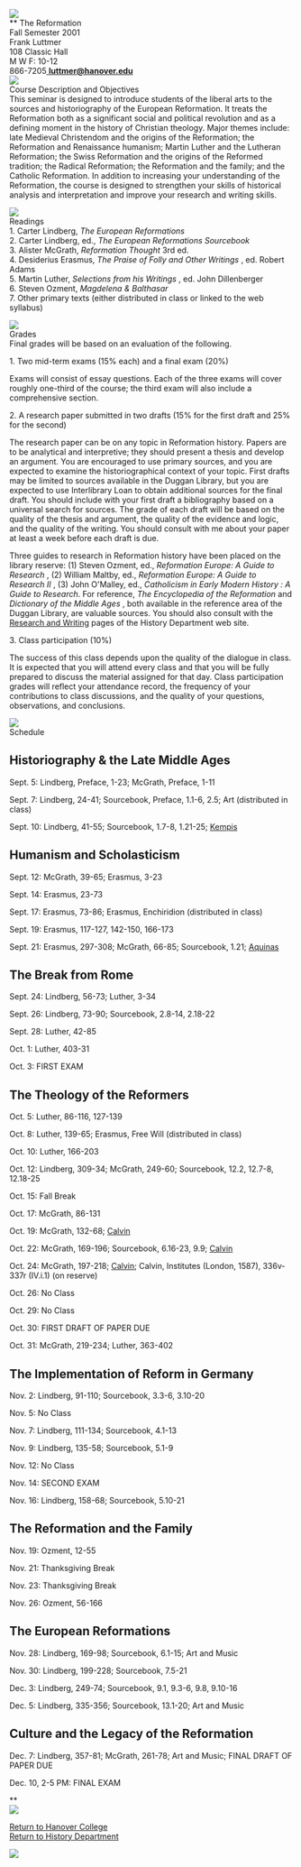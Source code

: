 ![](http://history.hanover.edu/pictures/bars/magenta_thin.gif)  
** The Reformation  
Fall Semester 2001  
Frank Luttmer  
108 Classic Hall  
M W F: 10-12  
866-7205[ **luttmer@hanover.edu**](luttmer@hanover.edu)  
![](http://history.hanover.edu/pictures/bars/magenta_thin.gif)  
Course Description and Objectives  
This seminar is designed to introduce students of the liberal arts to the
sources and historiography of the European Reformation. It treats the
Reformation both as a significant social and political revolution and as a
defining moment in the history of Christian theology. Major themes include:
late Medieval Christendom and the origins of the Reformation; the Reformation
and Renaissance humanism; Martin Luther and the Lutheran Reformation; the
Swiss Reformation and the origins of the Reformed tradition; the Radical
Reformation; the Reformation and the family; and the Catholic Reformation. In
addition to increasing your understanding of the Reformation, the course is
designed to strengthen your skills of historical analysis and interpretation
and improve your research and writing skills.  
  
![](http://history.hanover.edu/pictures/bars/magenta_thin.gif)  
Readings  
1\. Carter Lindberg, _The European Reformations_  
2\. Carter Lindberg, ed., _The European Reformations Sourcebook_  
3\. Alister McGrath, _Reformation Thought_ 3rd ed.  
4\. Desiderius Erasmus, _The Praise of Folly and Other Writings_ , ed. Robert
Adams  
5\. Martin Luther, _Selections from his Writings_ , ed. John Dillenberger  
6\. Steven Ozment, _Magdelena & Balthasar_  
7\. Other primary texts (either distributed in class or linked to the web
syllabus)  
  
![](http://history.hanover.edu/pictures/bars/magenta_thin.gif)  
Grades  
Final grades will be based on an evaluation of the following.  
  
1\. Two mid-term exams (15% each) and a final exam (20%)  
  

Exams will consist of essay questions. Each of the three exams will cover
roughly one-third of the course; the third exam will also include a
comprehensive section.

2\. A research paper submitted in two drafts (15% for the first draft and 25%
for the second)  
  

The research paper can be on any topic in Reformation history. Papers are to
be analytical and interpretive; they should present a thesis and develop an
argument. You are encouraged to use primary sources, and you are expected to
examine the historiographical context of your topic. First drafts may be
limited to sources available in the Duggan Library, but you are expected to
use Interlibrary Loan to obtain additional sources for the final draft. You
should include with your first draft a bibliography based on a universal
search for sources. The grade of each draft will be based on the quality of
the thesis and argument, the quality of the evidence and logic, and the
quality of the writing. You should consult with me about your paper at least a
week before each draft is due.

Three guides to research in Reformation history have been placed on the
library reserve: (1) Steven Ozment, ed., _Reformation Europe: A Guide to
Research_ , (2) William Maltby, ed., _Reformation Europe: A Guide to Research
II_ , (3) John O'Malley, ed., _Catholicism in Early Modern History : A Guide
to Research_. For reference, _The Encyclopedia of the Reformation_ and
_Dictionary of the Middle Ages_ , both available in the reference area of the
Duggan Library, are valuable sources. You should also consult with the
[Research and Writing](http://history.hanover.edu/res.html) pages of the
History Department web site.

3\. Class participation (10%)  
  

The success of this class depends upon the quality of the dialogue in class.
It is expected that you will attend every class and that you will be fully
prepared to discuss the material assigned for that day. Class participation
grades will reflect your attendance record, the frequency of your
contributions to class discussions, and the quality of your questions,
observations, and conclusions.

![](http://history.hanover.edu/pictures/bars/magenta_thin.gif)  
Schedule

  
**Historiography & the Late Middle Ages**  
---  
  
Sept. 5: Lindberg, Preface, 1-23; McGrath, Preface, 1-11

Sept. 7: Lindberg, 24-41; Sourcebook, Preface, 1.1-6, 2.5; Art (distributed in
class)

Sept. 10: Lindberg, 41-55; Sourcebook, 1.7-8, 1.21-25;
[Kempis](excerpts/346kemp2.html)

  
**Humanism and Scholasticism**  
---  
  
Sept. 12: McGrath, 39-65; Erasmus, 3-23

Sept. 14: Erasmus, 23-73

Sept. 17: Erasmus, 73-86; Erasmus, Enchiridion (distributed in class)

Sept. 19: Erasmus, 117-127, 142-150, 166-173

Sept. 21: Erasmus, 297-308; McGrath, 66-85; Sourcebook, 1.21;
[Aquinas](http://history.hanover.edu/courses/excerpts/211ta2.html)  

  
**The Break from Rome**  
---  
  
Sept. 24: Lindberg, 56-73; Luther, 3-34

Sept. 26: Lindberg, 73-90; Sourcebook, 2.8-14, 2.18-22

Sept. 28: Luther, 42-85

Oct. 1: Luther, 403-31

Oct. 3: FIRST EXAM

  
**The Theology of the Reformers**  
---  
  
Oct. 5: Luther, 86-116, 127-139

Oct. 8: Luther, 139-65; Erasmus, Free Will (distributed in class)

Oct. 10: Luther, 166-203

Oct. 12: Lindberg, 309-34; McGrath, 249-60; Sourcebook, 12.2, 12.7-8, 12.18-25

Oct. 15: Fall Break

Oct. 17: McGrath, 86-131

Oct. 19: McGrath, 132-68;
[Calvin](http://history.hanover.edu/courses/excerpts/346cal01.html)

Oct. 22: McGrath, 169-196; Sourcebook, 6.16-23, 9.9;
[Calvin](http://history.hanover.edu/courses/excerpts/346cal02.html)

Oct. 24: McGrath, 197-218;
[Calvin](http://history.hanover.edu/courses/excerpts/346cal03.html); Calvin,
Institutes (London, 1587), 336v-337r (IV.i.1) (on reserve)

Oct. 26: No Class

Oct. 29: No Class

Oct. 30: FIRST DRAFT OF PAPER DUE

Oct. 31: McGrath, 219-234; Luther, 363-402

  
**The Implementation of Reform in Germany**  
---  
  
Nov. 2: Lindberg, 91-110; Sourcebook, 3.3-6, 3.10-20

Nov. 5: No Class

Nov. 7: Lindberg, 111-134; Sourcebook, 4.1-13

Nov. 9: Lindberg, 135-58; Sourcebook, 5.1-9

Nov. 12: No Class

Nov. 14: SECOND EXAM

Nov. 16: Lindberg, 158-68; Sourcebook, 5.10-21

  
**The Reformation and the Family**  
---  
  
Nov. 19: Ozment, 12-55

Nov. 21: Thanksgiving Break

Nov. 23: Thanksgiving Break

Nov. 26: Ozment, 56-166

  
**The European Reformations**  
---  
  
Nov. 28: Lindberg, 169-98; Sourcebook, 6.1-15; Art and Music

Nov. 30: Lindberg, 199-228; Sourcebook, 7.5-21

Dec. 3: Lindberg, 249-74; Sourcebook, 9.1, 9.3-6, 9.8, 9.10-16

Dec. 5: Lindberg, 335-356; Sourcebook, 13.1-20; Art and Music

  
**Culture and the Legacy of the Reformation**  
---  
  
Dec. 7: Lindberg, 357-81; McGrath, 261-78; Art and Music; FINAL DRAFT OF PAPER
DUE

Dec. 10, 2-5 PM: FINAL EXAM

**  
![](http://history.hanover.edu/pictures/bars/magenta_thin.gif)  
  
[Return to Hanover College](http://www.hanover.edu)  
[Return to History Department](http://history.hanover.edu)

![](http://history.hanover.edu/pictures/bars/magenta_thin.gif)

